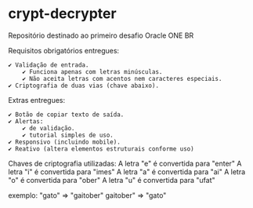 # crypt-decrypter
Repositório destinado ao primeiro desafio Oracle ONE BR

Requisitos obrigatórios entregues:

    ✔️ Validação de entrada.
        ✔️ Funciona apenas com letras minúsculas.
        ✔️ Não aceita letras com acentos nem caracteres especiais.
    ✔️ Criptografia de duas vias (chave abaixo).

Extras entregues:

    ✔️ Botão de copiar texto de saída.
    ✔️ Alertas:
        ✔️ de validação.
        ✔️ tutorial simples de uso.
    ✔️ Responsivo (incluindo mobile).
    ✔️ Reativo (altera elementos estruturais conforme uso)



Chaves de criptografia utilizadas:
    A letra "e" é convertida para "enter"
    A letra "i" é convertida para "imes"
    A letra "a" é convertida para "ai"
    A letra "o" é convertida para "ober"
    A letra "u" é convertida para "ufat"

exemplo:
"gato" => "gaitober"
gaitober" => "gato"

